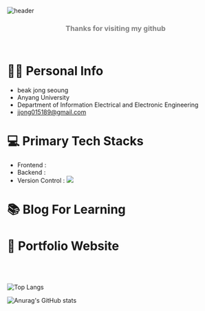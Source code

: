 ![header](https://capsule-render.vercel.app/api?type=waving&color=gradient&height=300&section=header&text=beak%20joung%20seoung&fontSize=75&animation=fadeIn&fontAlignY=30&desc=github%20of%20developer%20beak%20jong%20seoung.&descAlignY=50&descAlign=70)


### <p align='center' span style="color:gray"> **Thanks for visiting my github** </p>
<br>

# 👨‍🎓 Personal Info
- beak jong seoung
- Anyang University 
- Department of Information Electrical and Electronic Engineering
- jjong015189@gmail.com

# 💻 Primary Tech Stacks
- Frontend : 
- Backend : 
- Version Control : <img src="https://img.shields.io/badge/GitHub-181717?style=flat-square&logo=GitHub&logoColor=white">


# 📚 Blog For Learning
### 

# 📃 Portfolio Website
### 




#
<br>

![Top Langs](https://github-readme-stats-sand-six-91.vercel.app/api/top-langs/?username=jong-seoung&layout=compact&theme=cobalt)

![Anurag's GitHub stats](https://github-readme-stats.vercel.app/api?username=jong-seoung&show_icons=true&count_private=true&line_height=25&theme=cobalt&hide=stars) 
